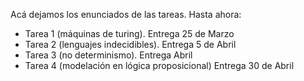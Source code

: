 Acá dejamos los enunciados de las tareas. Hasta ahora: 

- Tarea 1 (máquinas de turing). Entrega 25 de Marzo
- Tarea 2 (lenguajes indecidibles). Entrega 5 de Abril 
- Tarea 3 (no determinismo). Entrega Abril
- Tarea 4 (modelación en lógica proposicional) Entrega 30 de Abril
